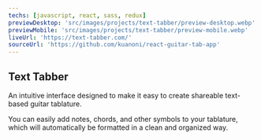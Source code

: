 ```yaml
---
techs: [javascript, react, sass, redux]
previewDesktop: 'src/images/projects/text-tabber/preview-desktop.webp'
previewMobile: 'src/images/projects/text-tabber/preview-mobile.webp'
liveUrl: 'https://text-tabber.com/'
sourceUrl: 'https://github.com/kuanoni/react-guitar-tab-app'
---
```


## Text Tabber

An intuitive interface designed to make it easy to create shareable text-based guitar tablature.

You can easily add notes, chords, and other symbols to your tablature, which will automatically be formatted in a clean and organized way.

